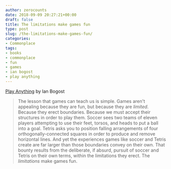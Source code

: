 ```yaml
---
author: zerocounts
date: 2018-09-09 20:27:21+00:00
draft: false
title: The limitations make games fun
type: post
slug: /the-limitations-make-games-fun/
categories:
- Commonplace
tags:
- books
- commonplace
- fun
- games
- ian bogost
- play anything
---
```


[Play Anything](http://bogost.com/books/play-anything/) by Ian Bogost

> The lesson that games can teach us is simple. Games aren't appealing because they are fun, but because they are _limited_. Because they erect boundaries. Because we must accept their structures in order to play them. Soccer sees two teams of eleven players attempting to use their feet, torsos, and heads to put a ball into a goal. Tetris asks you to position falling arrangements of four orthogonally-connected squares in order to produce and remove horizontal lines. And yet the experiences games like soccer and Tetris create are far larger than those boundaries convey on their own. That bounty results from the deliberate, if absurd, pursuit of soccer and Tetris on their own terms, within the limitations they erect. The _limitations_ make games fun.
